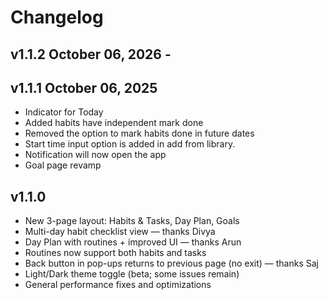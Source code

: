 # Changelog

## v1.1.2 October 06, 2026 - 



## v1.1.1 October 06, 2025
- Indicator for Today
- Added habits have independent mark done
- Removed the option to mark habits done in future dates
- Start time input option is added in add from library. 
- Notification will now open the app
- Goal page revamp

## v1.1.0
- New 3-page layout: Habits & Tasks, Day Plan, Goals
- Multi-day habit checklist view — thanks Divya
- Day Plan with routines + improved UI — thanks Arun
- Routines now support both habits and tasks
- Back button in pop-ups returns to previous page (no exit) — thanks Saj
- Light/Dark theme toggle (beta; some issues remain)
- General performance fixes and optimizations

